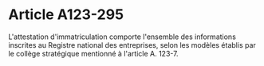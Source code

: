 # Article A123-295

L'attestation d'immatriculation comporte l'ensemble des informations inscrites au Registre national des entreprises, selon les modèles établis par le collège stratégique mentionné à l'article A. 123-7.
